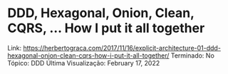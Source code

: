 # DDD, Hexagonal, Onion, Clean, CQRS, … How I put it all together

Link: https://herbertograca.com/2017/11/16/explicit-architecture-01-ddd-hexagonal-onion-clean-cqrs-how-i-put-it-all-together/
Terminado: No
Tópico: DDD
Última Visualização: February 17, 2022